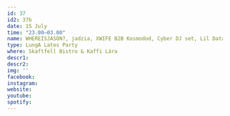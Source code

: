 ```yaml
---
id: 37
id2: 37b
date: 15 July
time: "23.00–03.00"
name: WHEREISJASON?, jadzia, XWIFE B2B Kosmodod, Cyber DJ set, Lil Data
type: LungA Lates Party
where: Skaftfell Bistro & Kaffi Lára
descr1:
descr2: 
img: ''
facebook: 
instagram:  
website:
youtube: 
spotify:
---
```

